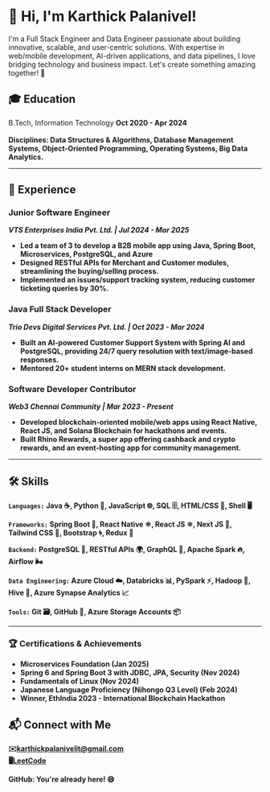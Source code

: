 # 👋 Hi, I'm Karthick Palanivel!

I'm a Full Stack Engineer and Data Engineer passionate about building innovative, scalable, and user-centric solutions. With expertise in web/mobile development, AI-driven applications, and data pipelines, I love bridging technology and business impact. Let's create something amazing together! 🤝

## 🎓 Education

B.Tech, Information Technology  <b>Oct 2020 - Apr 2024<b>
<br></br>
Disciplines: Data Structures & Algorithms, Database Management Systems, Object-Oriented Programming, Operating Systems, Big Data Analytics.

---

## 💼 Experience
### Junior Software Engineer
<i>VTS Enterprises India Pvt. Ltd. | Jul 2024 - Mar 2025</i>

- Led a team of 3 to develop a B2B mobile app using Java, Spring Boot, Microservices, PostgreSQL, and Azure
- Designed RESTful APIs for Merchant and Customer modules, streamlining the buying/selling process.  
- Implemented an issues/support tracking system, reducing customer ticketing queries by 30%.

### Java Full Stack Developer
<i>Trio Devs Digital Services Pvt. Ltd. | Oct 2023 - Mar 2024 </i>

- Built an AI-powered Customer Support System with Spring AI and PostgreSQL, providing 24/7 query resolution with text/image-based responses.  
- Mentored 20+ student interns on MERN stack development.

### Software Developer Contributor
<i>Web3 Chennai Community | Mar 2023 - Present</i>  

- Developed blockchain-oriented mobile/web apps using React Native, React JS, and Solana Blockchain for hackathons and events.  
- Built Rhino Rewards, a super app offering cashback and crypto rewards, and an event-hosting app for community management.

---

## 🛠️ Skills

```Languages:``` Java ☕, Python 🐍, JavaScript 🌐, SQL 🗄️, HTML/CSS 🎨, Shell 🖥️  

```Frameworks:``` Spring Boot 🌱, React Native ⚛️, React JS ⚛️, Next JS 🚀, Tailwind CSS 🎨, Bootstrap 🌀, Redux 🔄  

```Backend:``` PostgreSQL 🐘, RESTful APIs 🌍, GraphQL 🚀, Apache Spark 🔥, Airflow 🌬️  

```Data Engineering:``` Azure Cloud ☁️, Databricks 📊, PySpark ⚡, Hadoop 🐘, Hive 🐝, Azure Synapse Analytics 📈  

```Tools:``` Git 🗃️, GitHub 🐙, Azure Storage Accounts 📦

--- 

### 🏆 Certifications & Achievements

- Microservices Foundation (Jan 2025)  
- Spring 6 and Spring Boot 3 with JDBC, JPA, Security (Nov 2024)  
- Fundamentals of Linux (Nov 2024)  
- Japanese Language Proficiency (Nihongo Q3 Level) (Feb 2024)  
- Winner, EthIndia 2023 - International Blockchain Hackathon


## 📬 Connect with Me

✉️<a target="_blank" href="mailto:karthickpalanivelit@gmail.com">karthickpalanivelit@gmail.com</a>  
🖥️<a target="_blank" href="https://leetcode.com/u/karthickpalanivel">LeetCode</a>  

GitHub: You're already here! 😄


